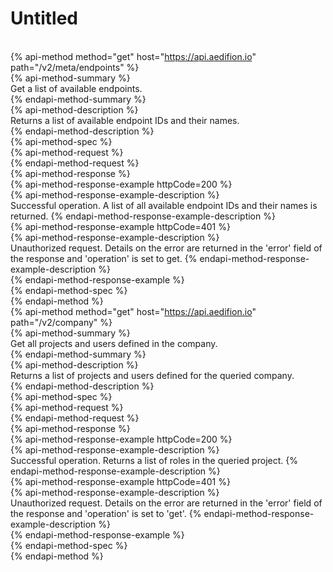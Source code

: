 # Untitled

<br/>{% api-method method="get" host="https://api.aedifion.io" path="/v2/meta/endpoints" %}
<br/>{% api-method-summary %}<br/>
Get a list of available endpoints.
<br/>{% endapi-method-summary %}
<br/>{% api-method-description %}
<br/>Returns a list of available endpoint IDs and their names.
<br/>{% endapi-method-description %}
<br/>{% api-method-spec %}
<br/>{% api-method-request %}
<br/>{% endapi-method-request %}
<br/>{% api-method-response %}
<br/>{% api-method-response-example httpCode=200 %}
<br/>{% api-method-response-example-description %}
<br/>Successful operation. A list of all available endpoint IDs and their names is returned.
{% endapi-method-response-example-description %}
<br/>{% api-method-response-example httpCode=401 %}
<br/>{% api-method-response-example-description %}
<br/>Unauthorized request. Details on the error are returned in the 'error' field of the response and 'operation' is set to get.
{% endapi-method-response-example-description %}
<br/>{% endapi-method-response-example %}
<br/>{% endapi-method-spec %}
<br/>{% endapi-method %}
<br/>{% api-method method="get" host="https://api.aedifion.io" path="/v2/company" %}
<br/>{% api-method-summary %}<br/>
Get all projects and users defined in the company.
<br/>{% endapi-method-summary %}
<br/>{% api-method-description %}
<br/>Returns a list of projects and users defined for the queried company.
<br/>{% endapi-method-description %}
<br/>{% api-method-spec %}
<br/>{% api-method-request %}
<br/>{% endapi-method-request %}
<br/>{% api-method-response %}
<br/>{% api-method-response-example httpCode=200 %}
<br/>{% api-method-response-example-description %}
<br/>Successful operation. Returns a list of roles in the queried project.
{% endapi-method-response-example-description %}
<br/>{% api-method-response-example httpCode=401 %}
<br/>{% api-method-response-example-description %}
<br/>Unauthorized request. Details on the error are returned in the 'error' field of the response and 'operation' is set to 'get'.
{% endapi-method-response-example-description %}
<br/>{% endapi-method-response-example %}
<br/>{% endapi-method-spec %}
<br/>{% endapi-method %}
